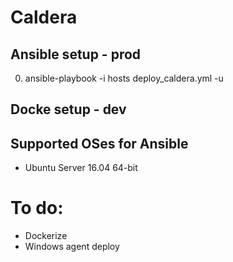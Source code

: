 # Caldera
## Ansible setup - prod
0. ansible-playbook -i hosts deploy_caldera.yml -u <user>

## Docke setup - dev

## Supported OSes for Ansible
* Ubuntu Server 16.04 64-bit

# To do:
* Dockerize
* Windows agent deploy
